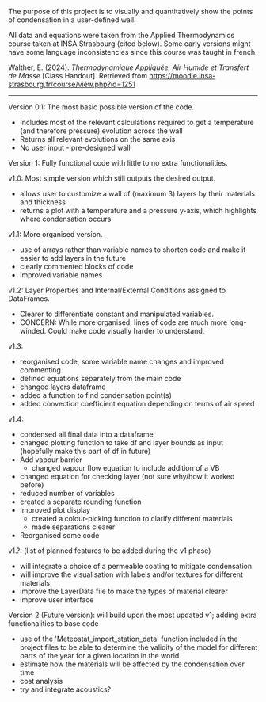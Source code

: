 The purpose of this project is to visually and quantitatively show the points of condensation in a user-defined wall.

All data and equations were taken from the Applied Thermodynamics course taken at INSA Strasbourg (cited below).
Some early versions might have some language inconsistencies since this course was taught in french. 

Walther, E. (2024). _Thermodynamique Appliquée; Air Humide et Transfert de Masse_ [Class Handout]. Retrieved from https://moodle.insa-strasbourg.fr/course/view.php?id=1251

------------------------------------------------------------------------------------------------------------------------------------------------------------------------------

Version 0.1: The most basic possible version of the code.
- Includes most of the relevant calculations required to get a temperature (and therefore pressure) evolution across the wall
- Returns all relevant evolutions on the same axis
- No user input - pre-designed wall


Version 1: Fully functional code with little to no extra functionalities.

  v1.0: Most simple version which still outputs the desired output.
  - allows user to customize a wall of (maximum 3) layers by their materials and thickness
  - returns a plot with a temperature and a pressure y-axis, which highlights where condensation occurs

  v1.1: More organised version.
  - use of arrays rather than variable names to shorten code and make it easier to add layers in the future 
  - clearly commented blocks of code
  - improved variable names

  v1.2: Layer Properties and Internal/External Conditions assigned to DataFrames.
  - Clearer to differentiate constant and manipulated variables.
  - CONCERN: While more organised, lines of code are much more long-winded. Could make code visually harder to understand.

  v1.3: 
  - reorganised code, some variable name changes and improved commenting
  - defined equations separately from the main code
  - changed layers dataframe
  - added a function to find condensation point(s)
  - added convection coefficient equation depending on terms of air speed

v1.4:
  - condensed all final data into a dataframe
  - changed plotting function to take df and layer bounds as input (hopefully make this part of df in future)
  - Add vapour barrier
    - changed vapour flow equation to include addition of a VB
  - changed equation for checking layer (not sure why/how it worked before)
  - reduced number of variables
  - created a separate rounding function
  - Improved plot display
    - created a colour-picking function to clarify different materials
    - made separations clearer
  - Reorganised some code

  v1.?: (list of planned features to be added during the v1 phase)
  - will integrate a choice of a permeable coating to mitigate condensation
  - will improve the visualisation with labels and/or textures for different materials
  - improve the LayerData file to make the types of material clearer
  - improve user interface


Version 2 (Future version): will build upon the most updated v1; adding extra functionalities to base code
- use of the 'Meteostat_import_station_data' function included in the project files to be able to determine the validity of the model for different parts of the year for a given location in the world
- estimate how the materials will be affected by the condensation over time
- cost analysis
- try and integrate acoustics? 
